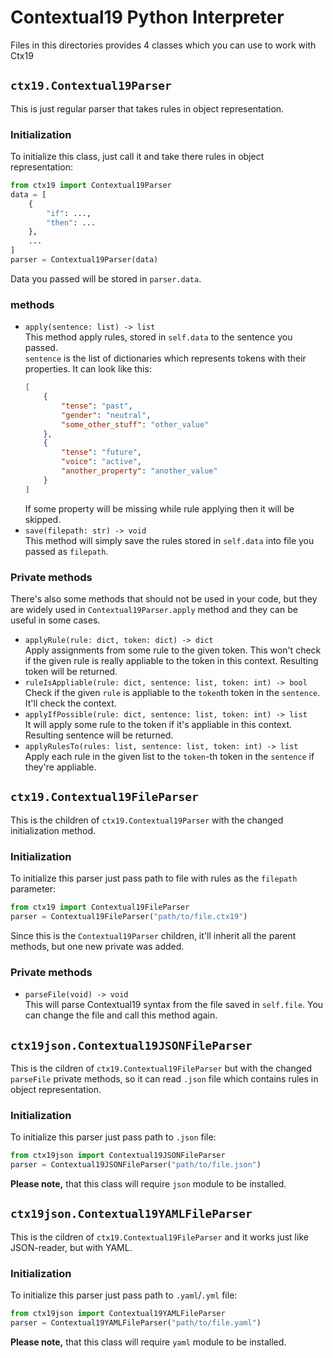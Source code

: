 # Contextual19 Python Interpreter

Files in this directories provides 4 classes which you can use to work with Ctx19

## `ctx19.Contextual19Parser`

This is just regular parser that takes rules in object representation.

### Initialization

To initialize this class, just call it and take there rules in object representation:

```python
from ctx19 import Contextual19Parser
data = [
	{
		"if": ...,
		"then": ...
	},
	...
]
parser = Contextual19Parser(data)
```

Data you passed will be stored in `parser.data`.

### methods

* `apply(sentence: list) -> list`  
	This method apply rules, stored in `self.data` to the sentence you passed.  
	`sentence` is the list of dictionaries which represents tokens with their properties. It can look like this:
	```json
	[
		{
			"tense": "past",
			"gender": "neutral",
			"some_other_stuff": "other_value"
		},
		{
			"tense": "future",
			"voice": "active",
			"another_property": "another_value"
		}
	]
	```
	If some property will be missing while rule applying then it will be skipped.
* `save(filepath: str) -> void`  
	This method will simply save the rules stored in `self.data` into file you passed as `filepath`.

### Private methods

There's also some methods that should not be used in your code, but they are widely used in `Contextual19Parser.apply` method and they can be useful in some cases.

* `applyRule(rule: dict, token: dict) -> dict`  
	Apply assignments from some rule to the given token. This won't check if the given rule is really appliable to the token in this context. Resulting token will be returned.
* `ruleIsAppliable(rule: dict, sentence: list, token: int) -> bool`  
	Check if the given `rule` is appliable to the `token`th token in the `sentence`. It'll check the context.
* `applyIfPossible(rule: dict, sentence: list, token: int) -> list`  
	It will apply some rule to the token if it's appliable in this context. Resulting sentence will be returned.
* `applyRulesTo(rules: list, sentence: list, token: int) -> list`  
	Apply each rule in the given list to the `token`-th token in the `sentence` if they're appliable.

## `ctx19.Contextual19FileParser`

This is the children of `ctx19.Contextual19Parser` with the changed initialization method.

### Initialization

To initialize this parser just pass path to file with rules as the `filepath` parameter:

```python
from ctx19 import Contextual19FileParser
parser = Contextual19FileParser("path/to/file.ctx19")
```

Since this is the `Contextual19Parser` children, it'll inherit all the parent methods, but one new private was added.

### Private methods

* `parseFile(void) -> void`  
	This will parse Contextual19 syntax from the file saved in `self.file`. You can change the file and call this method again.

## `ctx19json.Contextual19JSONFileParser`

This is the cildren of `ctx19.Contextual19FileParser` but with the changed `parseFile` private methods, so it can read `.json` file which contains rules in object representation.

### Initialization

To initialize this parser just pass path to `.json` file:

```python
from ctx19json import Contextual19JSONFileParser
parser = Contextual19JSONFileParser("path/to/file.json")
```

**Please note,** that this class will require `json` module to be installed.

## `ctx19json.Contextual19YAMLFileParser`

This is the cildren of `ctx19.Contextual19FileParser` and it works just like JSON-reader, but with YAML.

### Initialization

To initialize this parser just pass path to `.yaml`/`.yml` file:

```python
from ctx19json import Contextual19YAMLFileParser
parser = Contextual19YAMLFileParser("path/to/file.yaml")
```

**Please note,** that this class will require `yaml` module to be installed.

